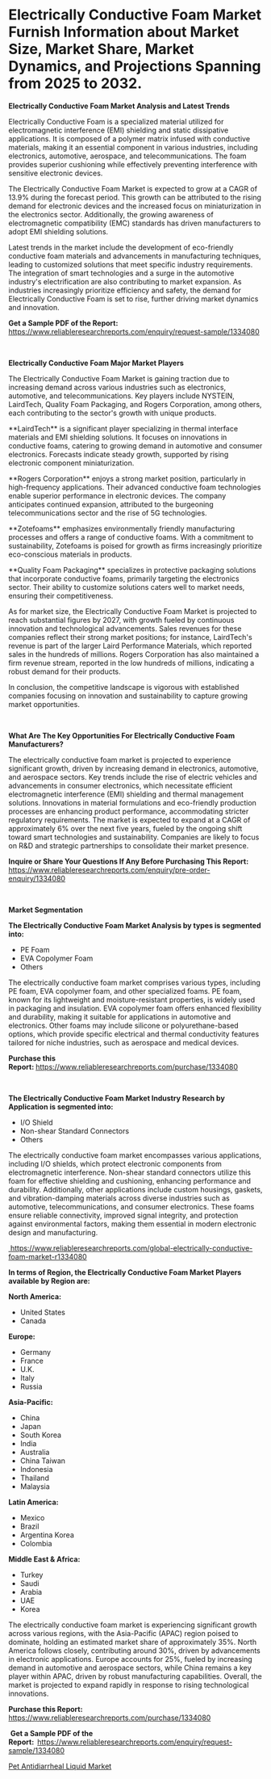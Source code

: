 <p><h1>Electrically Conductive Foam Market Furnish Information about Market Size, Market Share, Market Dynamics, and Projections Spanning from 2025 to 2032.</h1></p><p><strong>Electrically Conductive Foam Market Analysis and Latest Trends</strong></p>
<p><p>Electrically Conductive Foam is a specialized material utilized for electromagnetic interference (EMI) shielding and static dissipative applications. It is composed of a polymer matrix infused with conductive materials, making it an essential component in various industries, including electronics, automotive, aerospace, and telecommunications. The foam provides superior cushioning while effectively preventing interference with sensitive electronic devices.</p><p>The Electrically Conductive Foam Market is expected to grow at a CAGR of 13.9% during the forecast period. This growth can be attributed to the rising demand for electronic devices and the increased focus on miniaturization in the electronics sector. Additionally, the growing awareness of electromagnetic compatibility (EMC) standards has driven manufacturers to adopt EMI shielding solutions.</p><p>Latest trends in the market include the development of eco-friendly conductive foam materials and advancements in manufacturing techniques, leading to customized solutions that meet specific industry requirements. The integration of smart technologies and a surge in the automotive industry's electrification are also contributing to market expansion. As industries increasingly prioritize efficiency and safety, the demand for Electrically Conductive Foam is set to rise, further driving market dynamics and innovation.</p></p>
<p><strong>Get a Sample PDF of the Report:&nbsp;</strong> <a href="https://www.reliableresearchreports.com/enquiry/request-sample/1334080?utm_campaign=2665&utm_medium=2&utm_source=Github&utm_content=ia&utm_term=24032025&utm_id=electrically-conductive-foam">https://www.reliableresearchreports.com/enquiry/request-sample/1334080</a></p>
<p>&nbsp;</p>
<p><strong>Electrically Conductive Foam Major Market Players</strong></p>
<p><p>The Electrically Conductive Foam Market is gaining traction due to increasing demand across various industries such as electronics, automotive, and telecommunications. Key players include NYSTEIN, LairdTech, Quality Foam Packaging, and Rogers Corporation, among others, each contributing to the sector's growth with unique products.</p><p>**LairdTech** is a significant player specializing in thermal interface materials and EMI shielding solutions. It focuses on innovations in conductive foams, catering to growing demand in automotive and consumer electronics. Forecasts indicate steady growth, supported by rising electronic component miniaturization.</p><p>**Rogers Corporation** enjoys a strong market position, particularly in high-frequency applications. Their advanced conductive foam technologies enable superior performance in electronic devices. The company anticipates continued expansion, attributed to the burgeoning telecommunications sector and the rise of 5G technologies.</p><p>**Zotefoams** emphasizes environmentally friendly manufacturing processes and offers a range of conductive foams. With a commitment to sustainability, Zotefoams is poised for growth as firms increasingly prioritize eco-conscious materials in products.</p><p>**Quality Foam Packaging** specializes in protective packaging solutions that incorporate conductive foams, primarily targeting the electronics sector. Their ability to customize solutions caters well to market needs, ensuring their competitiveness.</p><p>As for market size, the Electrically Conductive Foam Market is projected to reach substantial figures by 2027, with growth fueled by continuous innovation and technological advancements. Sales revenues for these companies reflect their strong market positions; for instance, LairdTech's revenue is part of the larger Laird Performance Materials, which reported sales in the hundreds of millions. Rogers Corporation has also maintained a firm revenue stream, reported in the low hundreds of millions, indicating a robust demand for their products.</p><p>In conclusion, the competitive landscape is vigorous with established companies focusing on innovation and sustainability to capture growing market opportunities.</p></p>
<p>&nbsp;</p>
<p><strong>What Are The Key Opportunities For Electrically Conductive Foam Manufacturers?</strong></p>
<p><p>The electrically conductive foam market is projected to experience significant growth, driven by increasing demand in electronics, automotive, and aerospace sectors. Key trends include the rise of electric vehicles and advancements in consumer electronics, which necessitate efficient electromagnetic interference (EMI) shielding and thermal management solutions. Innovations in material formulations and eco-friendly production processes are enhancing product performance, accommodating stricter regulatory requirements. The market is expected to expand at a CAGR of approximately 6% over the next five years, fueled by the ongoing shift toward smart technologies and sustainability. Companies are likely to focus on R&D and strategic partnerships to consolidate their market presence.</p></p>
<p><strong>Inquire or Share Your Questions If Any Before Purchasing This Report:</strong> <a href="https://www.reliableresearchreports.com/enquiry/pre-order-enquiry/1334080?utm_campaign=2665&utm_medium=2&utm_source=Github&utm_content=ia&utm_term=24032025&utm_id=electrically-conductive-foam">https://www.reliableresearchreports.com/enquiry/pre-order-enquiry/1334080</a></p>
<p>&nbsp;</p>
<p><strong>Market Segmentation</strong></p>
<p><strong>The Electrically Conductive Foam Market Analysis by types is segmented into:</strong></p>
<p><ul><li>PE Foam</li><li>EVA Copolymer Foam</li><li>Others</li></ul></p>
<p><p>The electrically conductive foam market comprises various types, including PE foam, EVA copolymer foam, and other specialized foams. PE foam, known for its lightweight and moisture-resistant properties, is widely used in packaging and insulation. EVA copolymer foam offers enhanced flexibility and durability, making it suitable for applications in automotive and electronics. Other foams may include silicone or polyurethane-based options, which provide specific electrical and thermal conductivity features tailored for niche industries, such as aerospace and medical devices.</p></p>
<p><strong>Purchase this Report:&nbsp;</strong><a href="https://www.reliableresearchreports.com/purchase/1334080?utm_campaign=2665&utm_medium=2&utm_source=Github&utm_content=ia&utm_term=24032025&utm_id=electrically-conductive-foam">https://www.reliableresearchreports.com/purchase/1334080</a></p>
<p>&nbsp;</p>
<p><strong>The Electrically Conductive Foam Market Industry Research by Application is segmented into:</strong></p>
<p><ul><li>I/O Shield</li><li>Non-shear Standard Connectors</li><li>Others</li></ul></p>
<p><p>The electrically conductive foam market encompasses various applications, including I/O shields, which protect electronic components from electromagnetic interference. Non-shear standard connectors utilize this foam for effective shielding and cushioning, enhancing performance and durability. Additionally, other applications include custom housings, gaskets, and vibration-damping materials across diverse industries such as automotive, telecommunications, and consumer electronics. These foams ensure reliable connectivity, improved signal integrity, and protection against environmental factors, making them essential in modern electronic design and manufacturing.</p></p>
<p><a href="https://www.reliableresearchreports.com/global-electrically-conductive-foam-market-r1334080?utm_campaign=2665&utm_medium=2&utm_source=Github&utm_content=ia&utm_term=24032025&utm_id=electrically-conductive-foam">&nbsp;https://www.reliableresearchreports.com/global-electrically-conductive-foam-market-r1334080</a></p>
<p><strong>In terms of Region, the Electrically Conductive Foam Market Players available by Region are:</strong></p>
<p>
    <p> <strong> North America: </strong>
        <ul>
            <li>United States</li>
            <li>Canada</li>
        </ul>
        </p> 
    <p> <strong> Europe: </strong>
        <ul>
            <li>Germany</li>
            <li>France</li>
            <li>U.K.</li>
            <li>Italy</li>
            <li>Russia</li>
        </ul>
        </p> 
    <p> <strong> Asia-Pacific: </strong>
        <ul>
            <li>China</li>
            <li>Japan</li>
            <li>South Korea</li>
            <li>India</li>
            <li>Australia</li>
            <li>China Taiwan</li>
            <li>Indonesia</li>
            <li>Thailand</li>
            <li>Malaysia</li>
        </ul>
        </p> 
    <p> <strong> Latin America: </strong>
        <ul>
            <li>Mexico</li>
            <li>Brazil</li>
            <li>Argentina Korea</li>
            <li>Colombia</li>
        </ul>
        </p> 
    <p> <strong> Middle East & Africa: </strong>
        <ul>
            <li>Turkey</li>
            <li>Saudi</li>
            <li>Arabia</li>
            <li>UAE</li>
            <li>Korea</li>
        </ul>
    </p>
    </p>
<p><p>The electrically conductive foam market is experiencing significant growth across various regions, with the Asia-Pacific (APAC) region poised to dominate, holding an estimated market share of approximately 35%. North America follows closely, contributing around 30%, driven by advancements in electronic applications. Europe accounts for 25%, fueled by increasing demand in automotive and aerospace sectors, while China remains a key player within APAC, driven by robust manufacturing capabilities. Overall, the market is projected to expand rapidly in response to rising technological innovations.</p></p>
<p><strong>Purchase this Report: </strong><a href="https://www.reliableresearchreports.com/purchase/1334080?utm_campaign=2665&utm_medium=2&utm_source=Github&utm_content=ia&utm_term=24032025&utm_id=electrically-conductive-foam">https://www.reliableresearchreports.com/purchase/1334080</a></p>
<p>&nbsp;<strong>Get a Sample PDF of the Report:&nbsp;&nbsp;</strong><a href="https://www.reliableresearchreports.com/enquiry/request-sample/1334080?utm_campaign=2665&utm_medium=2&utm_source=Github&utm_content=ia&utm_term=24032025&utm_id=electrically-conductive-foam">https://www.reliableresearchreports.com/enquiry/request-sample/1334080</a></p>
<p><strong></strong></p>
<p><p><a href="https://github.com/dolorespeddico90/Market-Research-Report-List-1/blob/main/pet-antidiarrheal-liquid-market.md?utm_campaign=2665&utm_medium=2&utm_source=Github&utm_content=ia&utm_term=24032025&utm_id=electrically-conductive-foam">Pet Antidiarrheal Liquid Market</a></p></p>